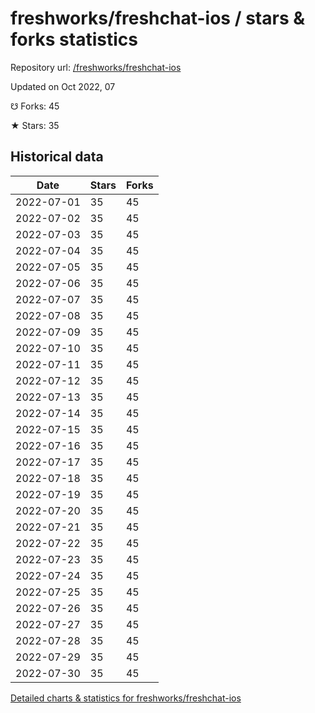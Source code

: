 # freshworks/freshchat-ios / stars & forks statistics

Repository url: [/freshworks/freshchat-ios](https://github.com/freshworks/freshchat-ios)

Updated on Oct 2022, 07

☋ Forks: 45

★ Stars: 35

## Historical data
| Date | Stars | Forks |
|------|-------|-------|
| 2022-07-01 | 35 | 45 | 
| 2022-07-02 | 35 | 45 | 
| 2022-07-03 | 35 | 45 | 
| 2022-07-04 | 35 | 45 | 
| 2022-07-05 | 35 | 45 | 
| 2022-07-06 | 35 | 45 | 
| 2022-07-07 | 35 | 45 | 
| 2022-07-08 | 35 | 45 | 
| 2022-07-09 | 35 | 45 | 
| 2022-07-10 | 35 | 45 | 
| 2022-07-11 | 35 | 45 | 
| 2022-07-12 | 35 | 45 | 
| 2022-07-13 | 35 | 45 | 
| 2022-07-14 | 35 | 45 | 
| 2022-07-15 | 35 | 45 | 
| 2022-07-16 | 35 | 45 | 
| 2022-07-17 | 35 | 45 | 
| 2022-07-18 | 35 | 45 | 
| 2022-07-19 | 35 | 45 | 
| 2022-07-20 | 35 | 45 | 
| 2022-07-21 | 35 | 45 | 
| 2022-07-22 | 35 | 45 | 
| 2022-07-23 | 35 | 45 | 
| 2022-07-24 | 35 | 45 | 
| 2022-07-25 | 35 | 45 | 
| 2022-07-26 | 35 | 45 | 
| 2022-07-27 | 35 | 45 | 
| 2022-07-28 | 35 | 45 | 
| 2022-07-29 | 35 | 45 | 
| 2022-07-30 | 35 | 45 | 


[Detailed charts & statistics for freshworks/freshchat-ios](https://reviewgithub.com/rep/freshworks/freshchat-ios)
